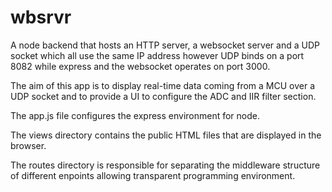 # wbsrvr

A node backend that hosts an HTTP server, a websocket server and a UDP socket which all use the same IP address however UDP binds on a port 8082 while express and the websocket operates on port 3000.

The aim of this app is to display real-time data coming from a MCU over a UDP socket and to provide a UI to configure the ADC and IIR filter section.

The app.js file configures the express environment for node.

The views directory contains the public HTML files that are displayed in the browser.

The routes directory is responsible for separating the middleware structure of different enpoints allowing transparent programming environment.


